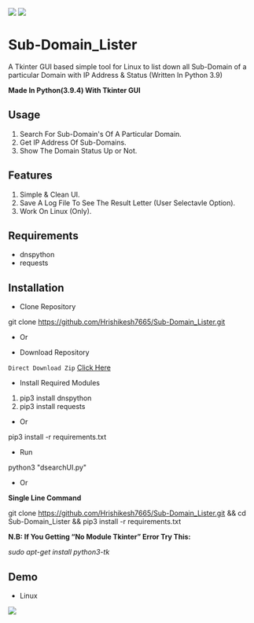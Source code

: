 [![](https://ForTheBadge.com/images/badges/made-with-python.svg)](https://www.python.org/)
[![](https://img.shields.io/badge/Supported%20OS-Linux-green.svg)](https://www.linux.org/pages/download/)


# Sub-Domain_Lister
A Tkinter GUI based simple tool for Linux to list down all Sub-Domain of a particular Domain with IP Address & Status (Written In Python 3.9)

**Made In Python(3.9.4) With Tkinter GUI**


## Usage

1. Search For Sub-Domain's Of A Particular Domain.
2. Get IP Address Of Sub-Domains.
3. Show The Domain Status Up or Not.


## Features

1. Simple & Clean UI.
3. Save A Log File To See The Result Letter (User Selectavle Option).
4. Work On Linux (Only).


## Requirements

- dnspython
- requests


## Installation

- Clone Repository

git clone https://github.com/Hrishikesh7665/Sub-Domain_Lister.git

- Or

- Download Repository

`Direct Download Zip` [Click Here](https://github.com/Hrishikesh7665/Sub-Domain_Lister/archive/refs/heads/main.zip)


- Install Required Modules

1. pip3 install dnspython
2. pip3 install requests

- Or

pip3 install -r requirements.txt

- Run

python3 "dsearchUI.py"


- Or

**Single Line Command**

git clone https://github.com/Hrishikesh7665/Sub-Domain_Lister.git && cd Sub-Domain_Lister && pip3 install -r requirements.txt


**N.B: If You Getting “No Module Tkinter” Error Try This:**

*sudo apt-get install python3-tk*


## Demo

- Linux

![](Demo/Demo.gif)
